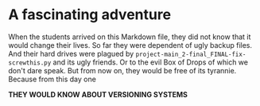 A fascinating adventure
=======================

When the students arrived on this Markdown file, they did not know that it would change their lives.
So far they were dependent of ugly backup files.
And their hard drives were plagued by `project-main_2-final_FINAL-fix-screwthis.py` and its ugly friends.
Or to the evil Box of Drops of which we don't dare speak.
But from now on, they would be free of its tyrannie.
Because from this day one

**THEY WOULD KNOW ABOUT VERSIONING SYSTEMS**

